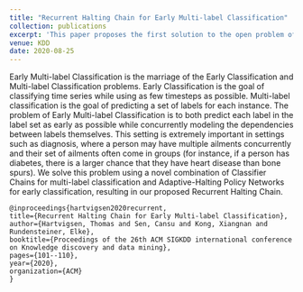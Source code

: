 ```yaml
---
title: "Recurrent Halting Chain for Early Multi-label Classification"
collection: publications
excerpt: 'This paper proposes the first solution to the open problem of Early Multi-Label Classification.'
venue: KDD
date: 2020-08-25
---
```


Early Multi-label Classification is the marriage of the Early Classification and
Multi-label Classification problems. Early Classification is the goal of
classifying time series while using as few timesteps as possible. Multi-label
classification is the goal of predicting a set of labels for each instance. The
problem of Early Multi-label Classification is to both predict each label in the
label set as early as possible while concurrently modeling the dependencies
between labels themselves.
This setting is extremely important in settings such as diagnosis, where a
person may have multiple ailments concurrently and their set of ailments often
come in groups (for instance, if a person has diabetes, there is a larger chance
that they have heart disease than bone spurs).  We solve this problem using a
novel combination of Classifier Chains for multi-label classification and
Adaptive-Halting Policy Networks for early classification, resulting in our
proposed Recurrent Halting Chain.

```
@inproceedings{hartvigsen2020recurrent,
title={Recurrent Halting Chain for Early Multi-label Classification},
author={Hartvigsen, Thomas and Sen, Cansu and Kong, Xiangnan and Rundensteiner, Elke},
booktitle={Proceedings of the 26th ACM SIGKDD international conference on Knowledge discovery and data mining},
pages={101--110},
year={2020},
organization={ACM}
}
```
